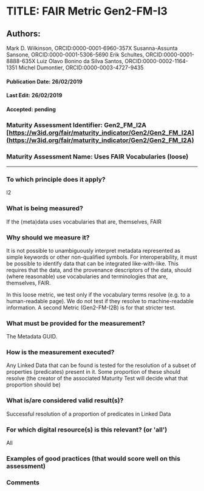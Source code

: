# TITLE:  FAIR Metric Gen2-FM-I3

## Authors: 
Mark D. Wilkinson, ORCID:0000-0001-6960-357X
Susanna-Assunta Sansone, ORCID:0000-0001-5306-5690
Erik Schultes, ORCID:0000-0001-8888-635X
Luiz Olavo Bonino da Silva Santos, ORCID:0000-0002-1164-1351
Michel Dumontier, ORCID:0000-0003-4727-9435

#### Publication Date: 26/02/2019
#### Last Edit: 26/02/2019
#### Accepted: pending


### Maturity Assessment Identifier: Gen2_FM_I2A [https://w3id.org/fair/maturity_indicator/Gen2/Gen2_FM_I2A](https://w3id.org/fair/maturity_indicator/Gen2/Gen2_FM_I2A)

### Maturity Assessment Name:   Uses FAIR Vocabularies (loose)

----

### To which principle does it apply?  
I2

### What is being measured?
If the (meta)data uses vocabularies that are, themselves, FAIR

### Why should we measure it?
It is not possible to unambiguously interpret metadata represented as simple keywords or other non-qualified symbols. For interoperability, it must be possible to identify data that can be integrated like-with-like. This requires that the data, and the provenance descriptors of the data, should (where reasonable) use vocabularies and terminologies that are, themselves, FAIR.

In this loose metric, we test only if the vocabulary terms resolve (e.g. to a human-readable page).  We do not test
if they resolve to machine-readable information.  A second Metric (Gen2-FM-I2B) is for that stricter test.


### What must be provided for the measurement?
The Metadata GUID.


### How is the measurement executed?
Any Linked Data that can be found is tested for the resolution of a subset of properties (predicates) present in it.
Some proportion of these should resolve (the creator of the associated Maturity Test will decide what that
proportion should be)


### What is/are considered valid result(s)?
Successful resolution of a proportion of predicates in Linked Data

### For which digital resource(s) is this relevant? (or 'all')
All

### Examples of good practices (that would score well on this assessment)


### Comments
